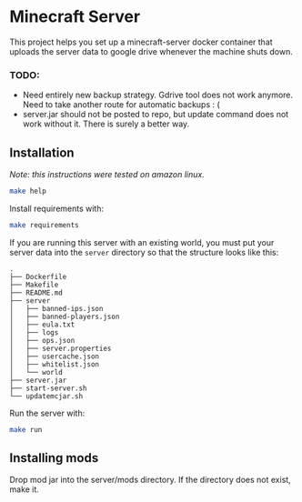 # Minecraft Server 

This project helps you set up a minecraft-server docker container that uploads the server data to google drive whenever the machine shuts down.

### TODO:
- Need entirely new backup strategy. Gdrive tool does not work anymore. Need to take another route for automatic backups : (
- server.jar should not be posted to repo, but update command does not work without it. There is surely a better way. 

## Installation
*Note: this instructions were tested on amazon linux.*


```bash
make help
```

Install requirements with:
```bash
make requirements
```

If you are running this server with an existing world, you must put your server data into the `server` directory so that the structure looks like this:
```
.
├── Dockerfile
├── Makefile
├── README.md
├── server
│   ├── banned-ips.json
│   ├── banned-players.json
│   ├── eula.txt
│   ├── logs
│   ├── ops.json
│   ├── server.properties
│   ├── usercache.json
│   ├── whitelist.json
│   └── world
├── server.jar
├── start-server.sh
└── updatemcjar.sh
```

Run the server with:
```bash
make run
```

## Installing mods
Drop mod jar into the server/mods directory. If the directory does not exist, make it.

